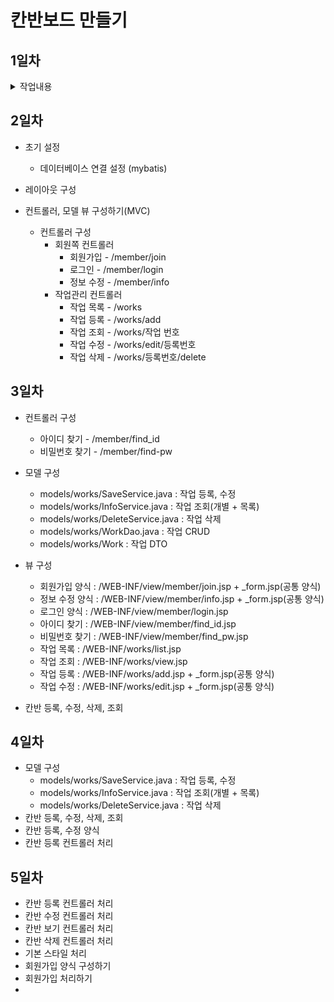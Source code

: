 # 칸반보드 만들기 

## 1일차
<details>
    <summary>
        작업내용
</summary>
    1. 의존성 추가 <br>
    2. 톰캣 서버 셋팅 <br>
</details>

## 2일차

* 초기 설정
    - 데이터베이스 연결 설정 (mybatis)

* 레이아웃 구성
* 컨트롤러, 모델 뷰 구성하기(MVC)
    - 컨트롤러 구성
      - 회원쪽 컨트롤러
        - 회원가입 - /member/join
        - 로그인 - /member/login
        - 정보 수정 - /member/info
      - 작업관리 컨트롤러
        - 작업 목록 - /works
        - 작업 등록 - /works/add
        - 작업 조회 - /works/작업 번호 
        - 작업 수정 - /works/edit/등록번호
        - 작업 삭제 - /works/등록번호/delete
   
## 3일차
* 컨트롤러 구성
  - 아이디 찾기 - /member/find_id
  - 비밀번호 찾기 - /member/find-pw
  
* 모델 구성 
  - models/works/SaveService.java : 작업 등록, 수정
  - models/works/InfoService.java : 작업 조회(개별 + 목록)
  - models/works/DeleteService.java : 작업 삭제
  - models/works/WorkDao.java : 작업 CRUD
  - models/works/Work : 작업 DTO

* 뷰 구성
  - 회원가입 양식 : /WEB-INF/view/member/join.jsp + _form.jsp(공통 양식)
  - 정보 수정 양식 : /WEB-INF/view/member/info.jsp + _form.jsp(공통 양식)
  - 로그인 양식 : /WEB-INF/view/member/login.jsp
  - 아이디 찾기 : /WEB-INF/view/member/find_id.jsp
  - 비밀번호 찾기 : /WEB-INF/view/member/find_pw.jsp
  - 작업 목록 : /WEB-INF/works/list.jsp
  - 작업 조회 : /WEB-INF/works/view.jsp
  - 작업 등록 : /WEB-INF/works/add.jsp + _form.jsp(공통 양식)
  - 작업 수정 : /WEB-INF/works/edit.jsp + _form.jsp(공통 양식)
  
* 칸반 등록, 수정, 삭제, 조회


## 4일차
* 모델 구성
  - models/works/SaveService.java : 작업 등록, 수정
  - models/works/InfoService.java : 작업 조회(개별 + 목록)
  - models/works/DeleteService.java : 작업 삭제
* 칸반 등록, 수정, 삭제, 조회
* 칸반 등록, 수정 양식
* 칸반 등록 컨트롤러 처리

## 5일차 
* 칸반 등록 컨트롤러 처리
* 칸반 수정 컨트롤러 처리 
* 칸반 보기 컨트롤러 처리
* 칸반 삭제 컨트롤러 처리
* 기본 스타일 처리
* 회원가입 양식 구성하기
* 회원가입 처리하기
* 